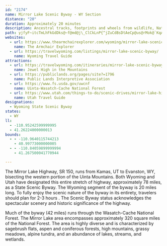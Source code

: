```yaml
---
id: "2174"
name: Mirror Lake Scenic Byway - WY Section
distance: "20"
duration: Approximately 20 minutes
description: Ancestral tracks, footprints and wheels from wildlife, Native Americans, mountain men, pioneers and countless forms of transportation have been imprinted on the land adjacent to this byway.
path: yjfyF~itcTmLhFkGdDks@~f@md@j\_ClCkLnP{^jZuCdBsDtAeCp@us@rMok@`KqAFqCCcDi@wBcA{A_AqBuB{@mAwAmCk@eBaAsEMmASeEHokAXsGxBwT?sEM_Cq@eFoAcEcBmDsC_DcAs@uXsO{PcLksAov@}mAse@cDw@sB[qDMk{BXcv@?e`AfEgECaAEqB_@oEiAyLaFgi@eIeDScDFcCPmDv@mFrBuLzHcD`BqFpAsCT{XEuBN_Dh@yOjFoExBiErCoG~FgDlD{FfHkAvByCxHsN`m@oCfKgChGkMtWuAvDcApDo@|Cm@tF[jF_@tJYlCw@lE_@rAy@zBsAjC_C~CqAxAwe@d_@qSvPuE~CwC`B{e@`S}PrHsS`LwFlC_P|Dy`@xIeBj@mEnB}EjC_CzAuKxJydAjfAmK`LgDbEkG~IyFfHon@zn@}FlFsjAhs@aInEsBhAiDzAkOxFuElByE`C}W`O_FdDsQ|P}@~AgE|Ky@|CQlAGdDA??tB?zBLfFOdCu@hDa@vBIV{BlEgCfE{AdCm@`AmCfEgCbEsCfE?V_ChD
websites:
  - url: https://www.thearmchairexplorer.com/wyoming/mirror-lake-scenic-byway.php
    name: The Armchair Explorer
  - url: https://travelwyoming.com/listings/mirror-lake-scenic-byway/
    name: Wyoming Travel Guide
attractions:
  - url: https://travelwyoming.com/itineraries/mirror-lake-scenic-byway/
    name: Jewel High in the Mountains
  - url: https://publiclands.org/pages/site?=1796
    name: Public Lands Interpretive Association
  - url: https://www.fs.usda.gov/uwcnf
    name: Uinta-Wasatch-Cache National Forest
  - url: https://www.utah.com/things-to-do/scenic-drives/mirror-lake-highway/
    name: Utah Travel Guide
designations:
  - Wyoming State Scenic Byway
states:
  - WY
ll:
  - -110.95242599999995
  - 41.26224000000013
bounds:
  - - -110.9640115744213
    - 40.99773000000005
  - - -110.84059899999994
    - 41.267500041770944

---
```


The Mirror Lake Highway, SR 150, runs from Kamas, UT to Evanston, WY, bisecting the western portion of the Uinta Mountains. Both Wyoming and Utah have designated this entire stretch of highway, approximately 78 miles, as a State Scenic Byway. The Wyoming segment of the byway is 20 miles long. To fully enjoy the scenic nature of the byway in its entirety, travelers should plan for 2-3 hours . The  Scenic Byway status acknowledges the spectacular scenery and historic significance of the highway.


Much of the byway (42 miles) runs through the Wasatch-Cache National Forest. The Mirror Lake area encompasses approximately 320 square miles of the National Forest. The area is highly diverse and is characterized by sagebrush flats, aspen and coniferous forests, high mountains, grassy meadows, alpine tundra, and an abundance of lakes, streams, and wetlands.
